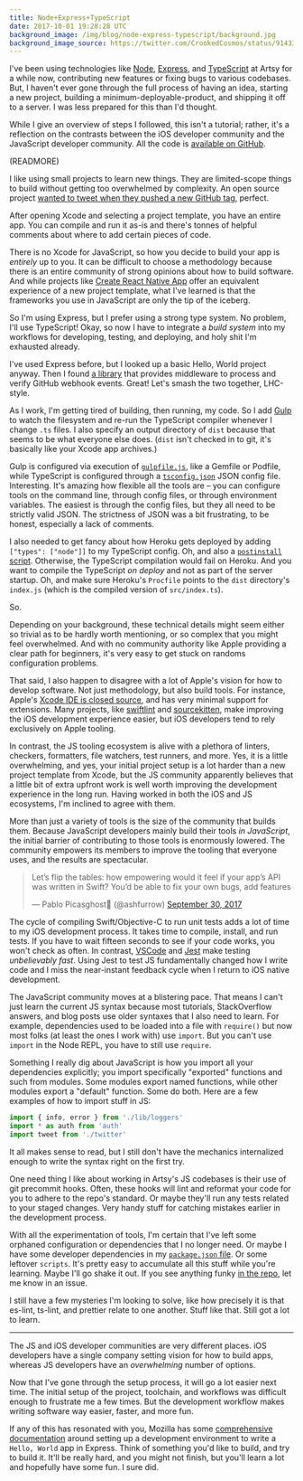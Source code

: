```yaml
---
title: Node+Express+TypeScript
date: 2017-10-01 19:28:28 UTC
background_image: /img/blog/node-express-typescript/background.jpg
background_image_source: https://twitter.com/CrookedCosmos/status/914339934563127296
---
```


I've been using technologies like [Node][node], [Express][express], and [TypeScript][ts] at Artsy for a while now, contributing new features or fixing bugs to various codebases. But, I haven't ever gone through the full process of having an idea, starting a new project, building a minimum-deployable-product, and shipping it off to a server. I was less prepared for this than I'd thought.

While I give an overview of steps I followed, this isn't a tutorial; rather, it's a reflection on the contrasts between the iOS developer community and the JavaScript developer community. All the code is [available on GitHub][repo].

(READMORE)

I like using small projects to learn new things. They are limited-scope things to build without getting too overwhelmed by complexity. An open source project [wanted to tweet when they pushed a new GitHub tag][issue], perfect. 

After opening Xcode and selecting a project template, you have an entire app. You can compile and run it as-is and there's tonnes of helpful comments about where to add certain pieces of code.

There is no Xcode for JavaScript, so how you decide to build your app is _entirely_ up to you. It can be difficult to choose a methodology because there is an entire community of strong opinions about how to build software. And while projects like [Create React Native App][crna] offer an equivalent experience of a new project template, what I've learned is that the frameworks you use in JavaScript are only the tip of the iceberg.

So I'm using Express, but I prefer using a strong type system. No problem, I'll use TypeScript! Okay, so now I have to integrate a _build system_ into my workflows for developing, testing, and deploying, and holy shit I'm exhausted already.

I've used Express before, but I looked up a basic Hello, World project anyway. Then I found [a library][express-github-webhook] that provides middleware to process and verify GitHub webhook events. Great! Let's smash the two together, LHC-style.

As I work, I'm getting tired of building, then running, my code. So I add [Gulp][gulp] to watch the filesystem and re-run the TypeScript compiler whenever I change `.ts` files. I also specify an output directory of `dist` because that seems to be what everyone else does. (`dist` isn't checked in to git, it's basically like your Xcode app archives.) 

Gulp is configured via execution of [`gulpfile.js`][gulp_config], like a Gemfile or Podfile, while TypeScript is configured through a [`tsconfig.json`][ts_config] JSON config file. Interesting. It's amazing how flexible all the tools are – you can configure tools on the command line, through config files, or through environment variables. The easiest is through the config files, but they all need to be strictly valid JSON. The strictness of JSON was a bit frustrating, to be honest, especially a lack of comments.

I also needed to get fancy about how Heroku gets deployed by adding `["types": ["node"]]` to my TypeScript config. Oh, and also a [`postinstall` script][postinstall]. Otherwise, the TypeScript compilation would fail on Heroku. And you want to compile the TypeScript _on deploy_ and not as part of the server startup. Oh, and make sure Heroku's `Procfile` points to the `dist` directory's `index.js` (which is the compiled version of `src/index.ts`).

So.

Depending on your background, these technical details might seem either so trivial as to be hardly worth mentioning, or so complex that you might feel overwhelmed. And with no community authority like Apple providing a clear path for beginners, it's very easy to get stuck on randoms configuration problems.

That said, I also happen to disagree with a lot of Apple's vision for how to develop software. Not just methodology, but also build tools. For instance, Apple's [Xcode IDE is closed source][xcode], and has very minimal support for extensions. Many projects, like [swiftlint][] and [sourcekitten][], make improving the iOS development experience easier, but iOS developers tend to rely exclusively on Apple tooling.

In contrast, the JS tooling ecosystem is alive with a plethora of linters, checkers, formatters, file watchers, test runners, and more. Yes, it is a little overwhelming, and yes, your initial project setup is a lot harder than a new project template from Xcode, but the JS community apparently believes that a little bit of extra upfront work is well worth improving the development experience in the long run. Having worked in both the iOS and JS ecosystems, I'm inclined to agree with them.

More than just a variety of tools is the size of the community that builds them. Because JavaScript developers mainly build their tools _in JavaScript_, the initial barrier of contributing to those tools is enormously lowered. The community empowers its members to improve the tooling that everyone uses, and the results are spectacular.

<blockquote class="twitter-tweet" data-conversation="none" data-lang="en"><p lang="en" dir="ltr">Let’s flip the tables: how empowering would it feel if your app’s API was written in Swift? You’d be able to fix your own bugs, add features</p>&mdash; Pablo Picasghost👻 (@ashfurrow) <a href="https://twitter.com/ashfurrow/status/914247587984687104?ref_src=twsrc%5Etfw">September 30, 2017</a></blockquote> <script async src="//platform.twitter.com/widgets.js" charset="utf-8"></script>

The cycle of compiling Swift/Objective-C to run unit tests adds a lot of time to my iOS development process. It takes time to compile, install, and run tests. If you have to wait fifteen seconds to see if your code works, you won't check as often. In contrast, [VSCode][vscode] and [Jest][jest] make testing _unbelievably fast_. Using Jest to test JS fundamentally changed how I write code and I miss the near-instant feedback cycle when I return to iOS native development.

The JavaScript community moves at a blistering pace. That means I can't just learn the current JS syntax because most tutorials, StackOverflow answers, and blog posts use older syntaxes that I also need to learn. For example, dependencies used to be loaded into a file with `require()` but now most folks (at least the ones I work with) use `import`. But you can't use `import` in the Node REPL, you have to still use `require`.

Something I really dig about JavaScript is how you import all your dependencies explicitly; you import specifically "exported" functions and such from modules. Some modules export named functions, while other modules export a "default" function. Some do both. Here are a few examples of how to import stuff in JS:

```js
import { info, error } from './lib/loggers'
import * as auth from 'auth'
import tweet from './twitter'
```

It all makes sense to read, but I still don't have the mechanics internalized enough to write the syntax right on the first try.

One need thing I like about working in Artsy's JS codebases is their use of git precommit hooks. Often, these hooks will lint and reformat your code for you to adhere to the repo's standard. Or maybe they'll run any tests related to your staged changes. Very handy stuff for catching mistakes earlier in the development process.

With all the experimentation of tools, I'm certain that I've left some orphaned configuration or dependencies that I no longer need. Or maybe I have some developer dependencies in my [`package.json` file][package]. Or some leftover `scripts`. It's pretty easy to accumulate all this stuff while you're learning. Maybe I'll go shake it out. If you see anything funky [in the repo][repo], let me know in an issue.

I still have a few mysteries I'm looking to solve, like how precisely it is that es-lint, ts-lint, and prettier relate to one another. Stuff like that. Still got a lot to learn.

---

The JS and iOS developer communities are very different places. iOS developers have a single company setting vision for how to build apps, whereas JS developers have an _overwhelming_ number of options.

Now that I've gone through the setup process, it will go a lot easier next time. The initial setup of the project, toolchain, and workflows was difficult enough to frustrate me a few times. But the development workflow makes writing software way easier, faster, and more fun.

If any of this has resonated with you, Mozilla has some [comprehensive documentation][docs] around setting up a development environment to write a `Hello, World` app in Express. Think of something you'd like to build, and try to build it. It'll be really hard, and you might not finish, but you'll learn a lot and hopefully have some fun. I sure did.

[node]: http://nodejs.org
[express]: http://expressjs.com
[ts]: https://www.typescriptlang.org
[repo]: https://github.com/ashfurrow/twelease
[crna]: https://github.com/react-community/create-react-native-app
[express-github-webhook]: https://github.com/Gisonrg/express-github-webhook
[package]: https://github.com/ashfurrow/twelease/blob/master/package.json
[gulp_config]: https://github.com/ashfurrow/twelease/blob/master/gulpfile.js
[ts_config]: https://github.com/ashfurrow/twelease/blob/master/tsconfig.json
[postinstall]: https://github.com/ashfurrow/twelease/blob/1f233ba4aa8004958379e073232cc9b72b395c47/package.json#L41
[vscode]: https://code.visualstudio.com
[jest]: https://facebook.github.io/jest/
[swiftlint]: https://github.com/realm/SwiftLint
[sourcekitten]: https://github.com/jpsim/SourceKitten
[docs]: https://developer.mozilla.org/en-US/docs/Learn/Server-side/Express_Nodejs
[issue]: https://github.com/danger/danger-js/issues/332
[gulp]: https://gulpjs.com
[xcode]: http://isxcodeopensourceyet.github.io
